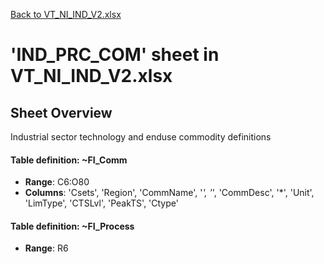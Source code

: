 [Back to VT_NI_IND_V2.xlsx](README.md)

# 'IND_PRC_COM' sheet in VT_NI_IND_V2.xlsx

## Sheet Overview

Industrial sector technology and enduse commodity definitions

#### Table definition: ~FI_Comm
- **Range**: C6:O80
- **Columns**: 'Csets', 'Region', 'CommName', '*', '*', 'CommDesc', '*', 'Unit', 'LimType', 'CTSLvl', 'PeakTS', 'Ctype'

#### Table definition: ~FI_Process
- **Range**: R6
